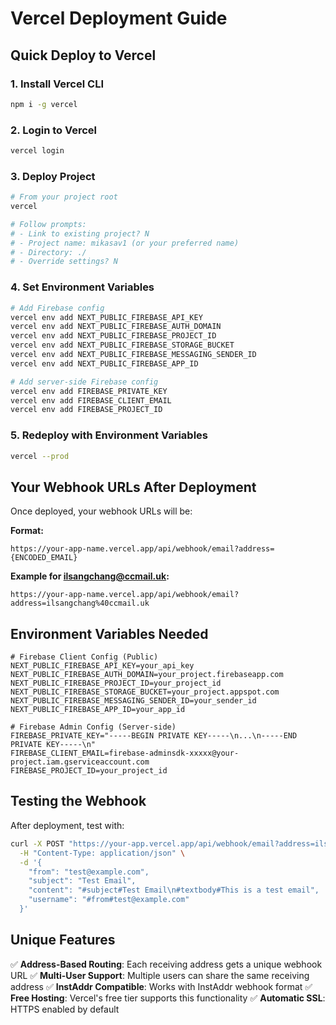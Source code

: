 # Vercel Deployment Guide

## Quick Deploy to Vercel

### 1. **Install Vercel CLI**
```bash
npm i -g vercel
```

### 2. **Login to Vercel**
```bash
vercel login
```

### 3. **Deploy Project**
```bash
# From your project root
vercel

# Follow prompts:
# - Link to existing project? N
# - Project name: mikasav1 (or your preferred name)
# - Directory: ./
# - Override settings? N
```

### 4. **Set Environment Variables**
```bash
# Add Firebase config
vercel env add NEXT_PUBLIC_FIREBASE_API_KEY
vercel env add NEXT_PUBLIC_FIREBASE_AUTH_DOMAIN
vercel env add NEXT_PUBLIC_FIREBASE_PROJECT_ID
vercel env add NEXT_PUBLIC_FIREBASE_STORAGE_BUCKET
vercel env add NEXT_PUBLIC_FIREBASE_MESSAGING_SENDER_ID
vercel env add NEXT_PUBLIC_FIREBASE_APP_ID

# Add server-side Firebase config
vercel env add FIREBASE_PRIVATE_KEY
vercel env add FIREBASE_CLIENT_EMAIL
vercel env add FIREBASE_PROJECT_ID
```

### 5. **Redeploy with Environment Variables**
```bash
vercel --prod
```

## Your Webhook URLs After Deployment

Once deployed, your webhook URLs will be:

**Format:**
```
https://your-app-name.vercel.app/api/webhook/email?address={ENCODED_EMAIL}
```

**Example for ilsangchang@ccmail.uk:**
```
https://your-app-name.vercel.app/api/webhook/email?address=ilsangchang%40ccmail.uk
```

## Environment Variables Needed

```env
# Firebase Client Config (Public)
NEXT_PUBLIC_FIREBASE_API_KEY=your_api_key
NEXT_PUBLIC_FIREBASE_AUTH_DOMAIN=your_project.firebaseapp.com
NEXT_PUBLIC_FIREBASE_PROJECT_ID=your_project_id
NEXT_PUBLIC_FIREBASE_STORAGE_BUCKET=your_project.appspot.com
NEXT_PUBLIC_FIREBASE_MESSAGING_SENDER_ID=your_sender_id
NEXT_PUBLIC_FIREBASE_APP_ID=your_app_id

# Firebase Admin Config (Server-side)
FIREBASE_PRIVATE_KEY="-----BEGIN PRIVATE KEY-----\n...\n-----END PRIVATE KEY-----\n"
FIREBASE_CLIENT_EMAIL=firebase-adminsdk-xxxxx@your-project.iam.gserviceaccount.com
FIREBASE_PROJECT_ID=your_project_id
```

## Testing the Webhook

After deployment, test with:
```bash
curl -X POST "https://your-app.vercel.app/api/webhook/email?address=ilsangchang%40ccmail.uk" \
  -H "Content-Type: application/json" \
  -d '{
    "from": "test@example.com",
    "subject": "Test Email",
    "content": "#subject#Test Email\n#textbody#This is a test email",
    "username": "#from#test@example.com"
  }'
```

## Unique Features

✅ **Address-Based Routing**: Each receiving address gets a unique webhook URL
✅ **Multi-User Support**: Multiple users can share the same receiving address
✅ **InstAddr Compatible**: Works with InstAddr webhook format
✅ **Free Hosting**: Vercel's free tier supports this functionality
✅ **Automatic SSL**: HTTPS enabled by default